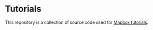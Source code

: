 # Tutorials

This repository is a collection of source code used for [Mapbox tutorials](https://docs.mapbox/help/tutorials).
